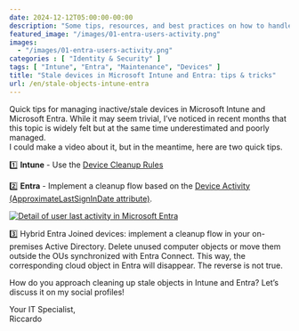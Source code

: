 ```yaml
---
date: 2024-12-12T05:00:00-00:00
description: "Some tips, resources, and best practices on how to handle stale devices in Microsoft Intune and Entra."
featured_image: "/images/01-entra-users-activity.png"
images:
  - "/images/01-entra-users-activity.png"
categories : [ "Identity & Security" ]
tags: [ "Intune", "Entra", "Maintenance", "Devices" ]
title: "Stale devices in Microsoft Intune and Entra: tips & tricks"
url: /en/stale-objects-intune-entra
---
```

Quick tips for managing inactive/stale devices in Microsoft Intune and Microsoft Entra. While it may seem trivial, I’ve noticed in recent months that this topic is widely felt but at the same time underestimated and poorly managed.  
I could make a video about it, but in the meantime, here are two quick tips.

1️⃣ **Intune** - Use the [Device Cleanup Rules](https://learn.microsoft.com/en-us/mem/intune/remote-actions/devices-wipe#automatically-delete-devices-with-cleanup-rules)

2️⃣ **Entra** - Implement a cleanup flow based on the [Device Activity (ApproximateLastSignInDate attribute)](https://learn.microsoft.com/en-us/entra/identity/devices/manage-stale-devices).

[![Detail of user last activity in Microsoft Entra](/images/01-entra-users-activity.png)](/images/01-entra-users-activity.png)

3️⃣ Hybrid Entra Joined devices: implement a cleanup flow in your on-premises Active Directory. Delete unused computer objects or move them outside the OUs synchronized with Entra Connect. This way, the corresponding cloud object in Entra will disappear. The reverse is not true.

How do you approach cleaning up stale objects in Intune and Entra? Let’s discuss it on my social profiles!

Your IT Specialist,  
Riccardo
